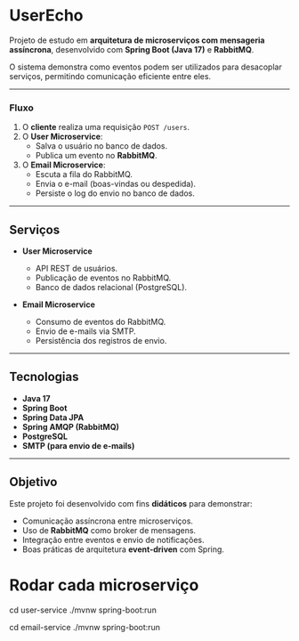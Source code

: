 # UserEcho

Projeto de estudo em **arquitetura de microserviços com mensageria assíncrona**, desenvolvido com **Spring Boot (Java 17)** e **RabbitMQ**.  

O sistema demonstra como eventos podem ser utilizados para desacoplar serviços, permitindo comunicação eficiente entre eles.

---

### Fluxo
1. O **cliente** realiza uma requisição `POST /users`.  
2. O **User Microservice**:
   - Salva o usuário no banco de dados.  
   - Publica um evento no **RabbitMQ**.  
3. O **Email Microservice**:
   - Escuta a fila do RabbitMQ.  
   - Envia o e-mail (boas-vindas ou despedida).  
   - Persiste o log do envio no banco de dados.  

---

## Serviços

- **User Microservice**  
  - API REST de usuários.  
  - Publicação de eventos no RabbitMQ.  
  - Banco de dados relacional (PostgreSQL).  

- **Email Microservice**  
  - Consumo de eventos do RabbitMQ.  
  - Envio de e-mails via SMTP.  
  - Persistência dos registros de envio.  

---

## Tecnologias
- **Java 17**  
- **Spring Boot**  
- **Spring Data JPA**  
- **Spring AMQP (RabbitMQ)**  
- **PostgreSQL**  
- **SMTP (para envio de e-mails)**
  
---

## Objetivo
Este projeto foi desenvolvido com fins **didáticos** para demonstrar:
- Comunicação assíncrona entre microserviços.  
- Uso de **RabbitMQ** como broker de mensagens.  
- Integração entre eventos e envio de notificações.  
- Boas práticas de arquitetura **event-driven** com Spring.  


# Rodar cada microserviço
cd user-service
./mvnw spring-boot:run

cd email-service
./mvnw spring-boot:run
